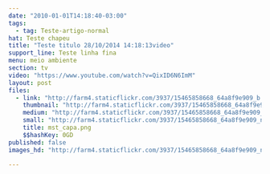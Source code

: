 ```yaml
---
date: "2010-01-01T14:18:40-03:00"
tags:
  - tag: Teste-artigo-normal
hat: Teste chapeu
title: "Teste titulo 28/10/2014 14:18:13video"
support_line: Teste linha fina
menu: meio ambiente
section: tv
video: "https://www.youtube.com/watch?v=QixID6N6ImM"
layout: post
files:
  - link: "http://farm4.staticflickr.com/3937/15465858668_64a8f9e909_b.jpg"
    thumbnail: "http://farm4.staticflickr.com/3937/15465858668_64a8f9e909_t.jpg"
    medium: "http://farm4.staticflickr.com/3937/15465858668_64a8f9e909_z.jpg"
    small: "http://farm4.staticflickr.com/3937/15465858668_64a8f9e909_n.jpg"
    title: mst_capa.png
    $$hashKey: 0GD
published: false
images_hd: "http://farm4.staticflickr.com/3937/15465858668_64a8f9e909_n.jpg"

---
```

